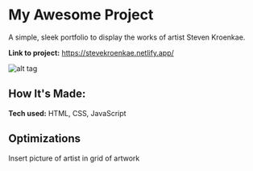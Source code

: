 # My Awesome Project
A simple, sleek portfolio to display the works of artist Steven Kroenkae.

**Link to project:** https://stevekroenkae.netlify.app/

![alt tag](http://placecorgi.com/1200/650)

## How It's Made:

**Tech used:** HTML, CSS, JavaScript

## Optimizations

Insert picture of artist in grid of artwork
